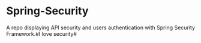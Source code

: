 # Spring-Security
A repo displaying API security and users authentication with Spring Security Framework.#I love security#
